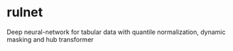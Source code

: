 # rulnet
Deep neural-network for tabular data with quantile normalization, dynamic masking and hub transformer
